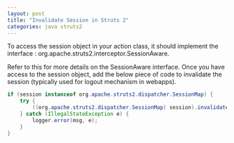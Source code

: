 ```yaml
---
layout: post
title: "Invalidate Session in Struts 2"
categories: java struts2
---
```


To access the session object in your action class, it should implement the interface : org.apache.struts2.interceptor.SessionAware.

Refer to this for more details on the SessionAware interface.
Once you have access to the session object, add the below piece of code to invalidate the session (typically used for logout mechanism in webapps).

``` java
if (session instanceof org.apache.struts2.dispatcher.SessionMap) {
    try {
        ((org.apache.struts2.dispatcher.SessionMap) session).invalidate();
    } catch (IllegalStateException e) {
        logger.error(msg, e);
    }
}
```
